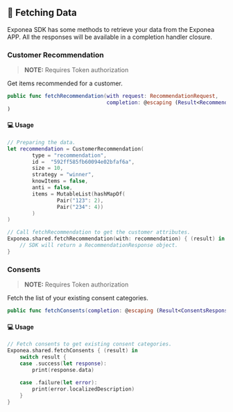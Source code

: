 ## 🚀 Fetching Data

Exponea SDK has some methods to retrieve your data from the Exponea APP.
All the responses will be available in a completion handler closure.

### Customer Recommendation

> **NOTE:** Requires Token authorization

Get items recommended for a customer.

```swift
public func fetchRecommendation(with request: RecommendationRequest,
                                completion: @escaping (Result<RecommendationResponse>) -> Void)
)
```

#### 💻 Usage

```swift
// Preparing the data.
let recommendation = CustomerRecommendation(
        type = "recommendation",
        id =  "592ff585fb60094e02bfaf6a",
        size = 10,
        strategy = "winner",
        knowItems = false,
        anti = false,
        items = MutableList(hashMapOf(
                Pair("123": 2),
                Pair("234": 4))
        )
)

// Call fetchRecommendation to get the customer attributes.
Exponea.shared.fetchRecommendation(with: recommendation) { (result) in
	// SDK will return a RecommendationResponse object.
}
```

### Consents

> **NOTE:** Requires Token authorization

Fetch the list of your existing consent categories.

```swift
public func fetchConsents(completion: @escaping (Result<ConsentsResponse>) -> Void)
```

#### 💻 Usage

```swift
// Fetch consents to get existing consent categories.
Exponea.shared.fetchConsents { (result) in
    switch result {
    case .success(let response):
        print(response.data)
        
    case .failure(let error):
        print(error.localizedDescription)
    }
}
```

